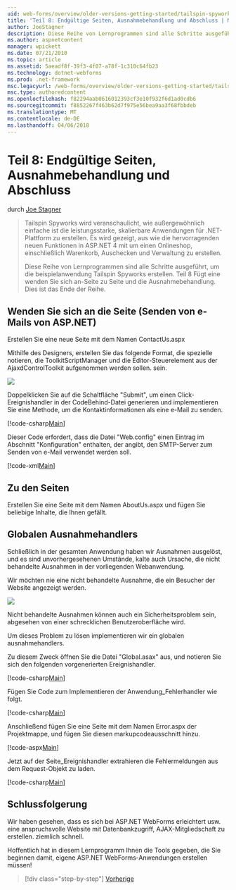 ```yaml
---
uid: web-forms/overview/older-versions-getting-started/tailspin-spyworks/tailspin-spyworks-part-8
title: 'Teil 8: Endgültige Seiten, Ausnahmebehandlung und Abschluss | Microsoft Docs'
author: JoeStagner
description: Diese Reihe von Lernprogrammen sind alle Schritte ausgeführt, um die beispielanwendung Tailspin Spyworks erstellen. Teil 8 Fügt eine wenden Sie sich an-Seite zu Seite und die Ausnahme...
ms.author: aspnetcontent
manager: wpickett
ms.date: 07/21/2010
ms.topic: article
ms.assetid: 5aeadf8f-39f3-4f07-a78f-1c310c64fb23
ms.technology: dotnet-webforms
ms.prod: .net-framework
msc.legacyurl: /web-forms/overview/older-versions-getting-started/tailspin-spyworks/tailspin-spyworks-part-8
msc.type: authoredcontent
ms.openlocfilehash: f82294aab0616012393cf3e10f932f6d1ad0cdb6
ms.sourcegitcommit: f8852267f463b62d7f975e56bea9aa3f68fbbdeb
ms.translationtype: MT
ms.contentlocale: de-DE
ms.lasthandoff: 04/06/2018
---
```

<a name="part-8-final-pages-exception-handling-and-conclusion"></a>Teil 8: Endgültige Seiten, Ausnahmebehandlung und Abschluss
====================
durch [Joe Stagner](https://github.com/JoeStagner)

> Tailspin Spyworks wird veranschaulicht, wie außergewöhnlich einfache ist die leistungsstarke, skalierbare Anwendungen für .NET-Plattform zu erstellen. Es wird gezeigt, aus wie die hervorragenden neuen Funktionen in ASP.NET 4 mit um einen Onlineshop, einschließlich Warenkorb, Auschecken und Verwaltung zu erstellen.
> 
> Diese Reihe von Lernprogrammen sind alle Schritte ausgeführt, um die beispielanwendung Tailspin Spyworks erstellen. Teil 8 Fügt eine wenden Sie sich an-Seite zu Seite und die Ausnahmebehandlung. Dies ist das Ende der Reihe.


## <a id="_Toc260221680"></a>  Wenden Sie sich an die Seite (Senden von e-Mails von ASP.NET)

Erstellen Sie eine neue Seite mit dem Namen ContactUs.aspx

Mithilfe des Designers, erstellen Sie das folgende Format, die spezielle notieren, die ToolkitScriptManager und die Editor-Steuerelement aus der AjaxdControlToolkit aufgenommen werden sollen. sein.

![](tailspin-spyworks-part-8/_static/image1.jpg)

Doppelklicken Sie auf die Schaltfläche "Submit", um einen Click-Ereignishandler in der CodeBehind-Datei generieren und implementieren Sie eine Methode, um die Kontaktinformationen als eine e-Mail zu senden.

[!code-csharp[Main](tailspin-spyworks-part-8/samples/sample1.cs)]

Dieser Code erfordert, dass die Datei "Web.config" einen Eintrag im Abschnitt "Konfiguration" enthalten, der angibt, den SMTP-Server zum Senden von e-Mail verwendet werden soll.

[!code-xml[Main](tailspin-spyworks-part-8/samples/sample2.xml)]

## <a id="_Toc260221681"></a>  Zu den Seiten

Erstellen Sie eine Seite mit dem Namen AboutUs.aspx und fügen Sie beliebige Inhalte, die Ihnen gefällt.

## <a id="_Toc260221682"></a>  Globalen Ausnahmehandlers

Schließlich in der gesamten Anwendung haben wir Ausnahmen ausgelöst, und es sind unvorhergesehenen Umstände, kalte auch Ursache, die nicht behandelte Ausnahmen in der vorliegenden Webanwendung.

Wir möchten nie eine nicht behandelte Ausnahme, die ein Besucher der Website angezeigt werden.

![](tailspin-spyworks-part-8/_static/image2.jpg)

Nicht behandelte Ausnahmen können auch ein Sicherheitsproblem sein, abgesehen von einer schrecklichen Benutzeroberfläche wird.

Um dieses Problem zu lösen implementieren wir ein globalen ausnahmehandlers.

Zu diesem Zweck öffnen Sie die Datei "Global.asax" aus, und notieren Sie sich den folgenden vorgenerierten Ereignishandler.

[!code-csharp[Main](tailspin-spyworks-part-8/samples/sample3.cs)]

Fügen Sie Code zum Implementieren der Anwendung\_Fehlerhandler wie folgt.

[!code-csharp[Main](tailspin-spyworks-part-8/samples/sample4.cs)]

Anschließend fügen Sie eine Seite mit dem Namen Error.aspx der Projektmappe, und fügen Sie diesen markupcodeausschnitt hinzu.

[!code-aspx[Main](tailspin-spyworks-part-8/samples/sample5.aspx)]

Jetzt auf der Seite\_Ereignishandler extrahieren die Fehlermeldungen aus dem Request-Objekt zu laden.

[!code-csharp[Main](tailspin-spyworks-part-8/samples/sample6.cs)]

## <a id="_Toc260221683"></a>  Schlussfolgerung

Wir haben gesehen, dass es sich bei ASP.NET WebForms erleichtert usw. eine anspruchsvolle Website mit Datenbankzugriff, AJAX-Mitgliedschaft zu erstellen. ziemlich schnell.

Hoffentlich hat in diesem Lernprogramm Ihnen die Tools gegeben, die Sie beginnen damit, eigene ASP.NET WebForms-Anwendungen erstellen müssen!

> [!div class="step-by-step"]
> [Vorherige](tailspin-spyworks-part-7.md)
